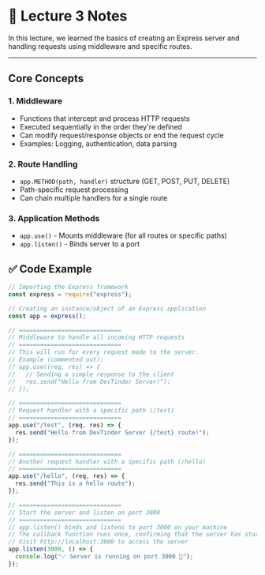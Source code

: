 # 📘 Lecture 3 Notes

In this lecture, we learned the basics of creating an Express server and handling requests using middleware and specific routes.

---

## Core Concepts

### **1. Middleware**

- Functions that intercept and process HTTP requests
- Executed sequentially in the order they're defined
- Can modify request/response objects or end the request cycle
- Examples: Logging, authentication, data parsing

### **2. Route Handling**

- `app.METHOD(path, handler)` structure (GET, POST, PUT, DELETE)
- Path-specific request processing
- Can chain multiple handlers for a single route

### **3. Application Methods**

- `app.use()` - Mounts middleware (for all routes or specific paths)
- `app.listen()` - Binds server to a port

## ✅ Code Example

```js
// Importing the Express framework
const express = require("express");

// Creating an instance/object of an Express application
const app = express();

// =============================
// Middleware to handle all incoming HTTP requests
// =============================
// This will run for every request made to the server.
// Example (commented out):
// app.use((req, res) => {
//   // Sending a simple response to the client
//   res.send("Hello from DevTinder Server!");
// });

// =============================
// Request handler with a specific path (/test)
// =============================
app.use("/test", (req, res) => {
  res.send("Hello from DevTinder Server {/test} route!");
});

// =============================
// Another request handler with a specific path (/hello)
// =============================
app.use("/hello", (req, res) => {
  res.send("This is a hello route");
});

// =============================
// Start the server and listen on port 3000
// =============================
// app.listen() binds and listens to port 3000 on your machine
// The callback function runs once, confirming that the server has started
// Visit http://localhost:3000 to access the server
app.listen(3000, () => {
  console.log("✅ Server is running on port 3000 🚀");
});
```

